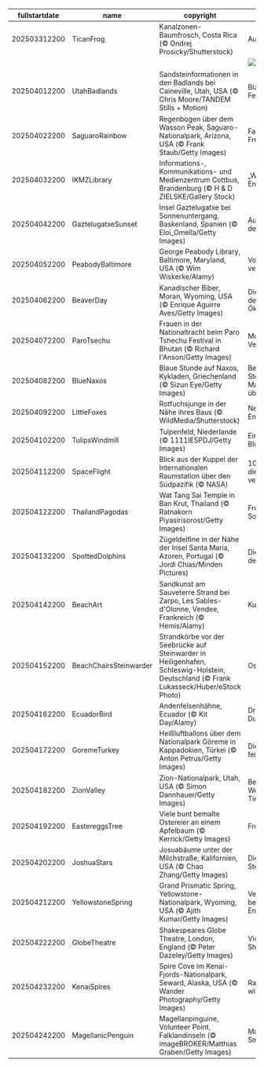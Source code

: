 |fullstartdate|name|copyright|title|image|
|--|--|--|--|--|
202503312200|TicanFrog|Kanalzonen-Baumfrosch, Costa Rica (© Ondrej Prosicky/Shutterstock)|Auf dem Sprung|![](/de-DE/2025/04/202503312200TicanFrog.jpg)|
||||![](/de-DE/2025/04/.jpg)|
202504012200|UtahBadlands|Sandsteinformationen in den Badlands bei Caineville, Utah, USA (© Chris Moore/TANDEM Stills + Motion)|Bizarre Felsformationen|![](/de-DE/2025/04/202504012200UtahBadlands.jpg)|
202504022200|SaguaroRainbow|Regenbogen über dem Wasson Peak, Saguaro-Nationalpark, Arizona, USA (© Frank Staub/Getty Images)|Farben der Freude|![](/de-DE/2025/04/202504022200SaguaroRainbow.jpg)|
202504032200|IKMZLibrary|Informations-, Kommunikations- und Medienzentrum Cottbus, Brandenburg (© H & D ZIELSKE/Gallery Stock)|„Wissen. Teilen. Entdecken.“|![](/de-DE/2025/04/202504032200IKMZLibrary.jpg)|
202504042200|GaztelugatxeSunset|Insel Gaztelugatxe bei Sonnenuntergang, Baskenland, Spanien (© Eloi_Omella/Getty Images)|Auf den Spuren der Einsiedler|![](/de-DE/2025/04/202504042200GaztelugatxeSunset.jpg)|
202504052200|PeabodyBaltimore|George Peabody Library, Baltimore, Maryland, USA (© Wim Wiskerke/Alamy)|Vom Buche verweht|![](/de-DE/2025/04/202504052200PeabodyBaltimore.jpg)|
202504062200|BeaverDay|Kanadischer Biber, Moran, Wyoming, USA (© Enrique Aguirre Aves/Getty Images)|Die Ingenieure des Ökosystems|![](/de-DE/2025/04/202504062200BeaverDay.jpg)|
202504072200|ParoTsechu|Frauen in der Nationaltracht beim Paro Tshechu Festival in Bhutan (© Richard I'Anson/Getty Images)|Muster aus der Vergangenheit|![](/de-DE/2025/04/202504072200ParoTsechu.jpg)|
202504082200|BlueNaxos|Blaue Stunde auf Naxos, Kykladen, Griechenland (© Sizun Eye/Getty Images)|Bevor die Sterne die Macht übernehmen|![](/de-DE/2025/04/202504082200BlueNaxos.jpg)|
202504092200|LittleFoxes|Rotfuchsjunge in der Nähe ihres Baus (© WildMedia/Shutterstock)|Neugierige Entdecker|![](/de-DE/2025/04/202504092200LittleFoxes.jpg)|
202504102200|TulipsWindmill|Tulpenfeld, Niederlande (© 1111IESPDJ/Getty Images)|Ein leuchtendes Blumenmeer|![](/de-DE/2025/04/202504102200TulipsWindmill.jpg)|
202504112200|SpaceFlight|Blick aus der Kuppel der Internationalen Raumstation über den Südpazifik (© NASA)|108 Minuten, die die Welt veränderten|![](/de-DE/2025/04/202504112200SpaceFlight.jpg)|
202504122200|ThailandPagodas|Wat Tang Sai Temple in Ban Krut, Thailand (© Ratnakorn Piyasirisorost/Getty Images)|Frohes Neues Songkran!|![](/de-DE/2025/04/202504122200ThailandPagodas.jpg)|
202504132200|SpottedDolphins|Zügeldelfine in der Nähe der Insel Santa Maria, Azoren, Portugal (© Jordi Chias/Minden Pictures)|Die Akrobaten des Ozeans|![](/de-DE/2025/04/202504132200SpottedDolphins.jpg)|
202504142200|BeachArt|Sandkunst am Sauveterre Strand bei Zarpo, Les Sables-d'Olonne, Vendee, Frankreich (© Hemis/Alamy)|Kunst erleben|![](/de-DE/2025/04/202504142200BeachArt.jpg)|
202504152200|BeachChairsSteinwarder|Strandkörbe vor der Seebrücke auf Steinwarder in Heiligenhafen, Schleswig-Holstein, Deutschland (© Frank Lukasseck/Huber/eStock Photo)|Ostseezauber|![](/de-DE/2025/04/202504152200BeachChairsSteinwarder.jpg)|
202504162200|EcuadorBird|Andenfelsenhähne, Ecuador (© Kit Day/Alamy)|Dramatisches Duo|![](/de-DE/2025/04/202504162200EcuadorBird.jpg)|
202504172200|GoremeTurkey|Heißluftballons über dem Nationalpark Göreme in Kappadokien, Türkei (© Anton Petrus/Getty Images)|Die Geschichte feiern|![](/de-DE/2025/04/202504172200GoremeTurkey.jpg)|
202504182200|ZionValley|Zion-Nationalpark, Utah, USA (© Simon Dannhauer/Getty Images)|Beeindruckende Weiten und Tiefen|![](/de-DE/2025/04/202504182200ZionValley.jpg)|
202504192200|EastereggsTree|Viele bunt bemalte Ostereier an einem Apfelbaum (© Kerrick/Getty Images)|Frohe Ostern!|![](/de-DE/2025/04/202504192200EastereggsTree.jpg)|
202504202200|JoshuaStars|Josuabäume unter der Milchstraße, Kalifornien, USA (© Chao Zhang/Getty Images)|Die Magie der Sterne|![](/de-DE/2025/04/202504202200JoshuaStars.jpg)|
202504212200|YellowstoneSpring|Grand Prismatic Spring, Yellowstone-Nationalpark, Wyoming, USA (© Ajith Kumar/Getty Images)|Veränderung beginnt mit Engagement|![](/de-DE/2025/04/202504212200YellowstoneSpring.jpg)|
202504222200|GlobeTheatre|Shakespeares Globe Theatre, London, England (© Peter Dazeley/Getty Images)|Viel Lärm um Shakespeare|![](/de-DE/2025/04/202504222200GlobeTheatre.jpg)|
202504232200|KenaiSpires|Spire Cove im Kenai-Fjords-Nationalpark, Seward, Alaska, USA (© Wander Photography/Getty Images)|Raue Gipfel und wilde Gewässer|![](/de-DE/2025/04/202504232200KenaiSpires.jpg)|
202504242200|MagellanicPenguin|Magellanpinguine, Volunteer Point, Falklandinseln (© imageBROKER/Matthias Graben/Getty Images)|Matrosen im Smoking|![](/de-DE/2025/04/202504242200MagellanicPenguin.jpg)|
